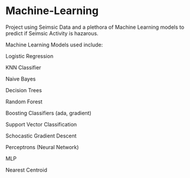 # Machine-Learning


Project using Seimsic Data and a plethora of Machine Learning models to predict if Seimsic Activity is hazarous.

Machine Learning Models used include:

Logistic Regression

KNN Classifier

Naive Bayes

Decision Trees

Random Forest

Boosting Classifiers (ada, gradient)

Support Vector Classification

Schocastic Gradient Descent

Perceptrons (Neural Network)

MLP

Nearest Centroid

